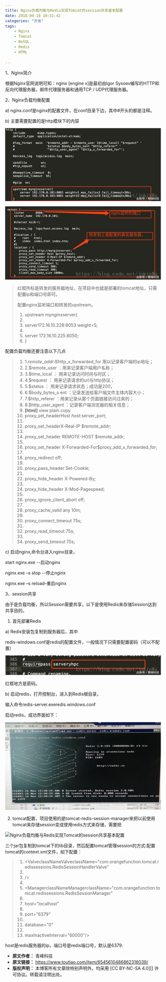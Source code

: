 ```yaml
---
title: Nginx负载均衡与Redis实现Tomcat的session共享基本配置
date: 2018-04-18 10:31:42
categories: "开发"
tags:
	- Nginx
	- Tomcat
	- NoSQL
	- Redis
	- HTML

---
```


1、Nginx简介

根据Nginx官网说明可知：nginx \[engine x\]是最初由Igor Sysoev编写的HTTP和反向代理服务器，邮件代理服务器和通用TCP / UDP代理服务器。

2、Nginx负载均衡配置

a) nginx.conf是nginx的配置文件，在conf目录下边，其中\#开头的都是注释。

b) 主要需要配置的是http模块下的内容

![Nginx负载均衡与Redis实现Tomcat的session共享基本配置][Nginx_Redis_Tomcat_session]

![Nginx负载均衡与Redis实现Tomcat的session共享基本配置][Nginx_Redis_Tomcat_session 1]

> 红框所标是转发的服务器地址，在项目中也就是部署的tomcat地址，只需配置ip和端口号即可。
> 
> 配置nginx监听端口和转发的upstream。
> 
> 1.  upstream mynginxserver\{
> 2.  
> 3.  server172.16.10.228:8053 weight=5;
> 4.  
> 5.  server 172.16.10.225:8050;
> 6.  \}

配置负载均衡还要注意以下几点

> 1.  1.$remote\_addr 与$http\_x\_forwarded\_for 用以记录客户端的ip地址；
> 2.  2.$remote\_user ：用来记录客户端用户名称；
> 3.  3.$time\_local ： 用来记录访问时间与时区；
> 4.  4.$request ： 用来记录请求的url与http协议；
> 5.  5.$status ： 用来记录请求状态；成功是200，
> 6.  6.$body\_bytes\_s ent ：记录发送给客户端文件主体内容大小；
> 7.  7.$http\_referer ：用来记录从那个页面链接访问过来的；
> 8.  8.$http\_user\_agent ：记录客户端浏览器的相关信息；
> 9.  **\[html\]** view plain copy
> 10. proxy\_set\_headerHost $host:$server\_port;
> 11. 
> 12. proxy\_set\_headerX-Real-IP $remote\_addr;
> 13. 
> 14. proxy\_set\_header REMOTE-HOST $remote\_addr;
> 15. 
> 16. proxy\_set\_header X-Forwarded-For$proxy\_add\_x\_forwarded\_for;
> 17. 
> 18. proxy\_redirect off;
> 19. 
> 20. proxy\_pass\_header Set-Cookie;
> 21. 
> 22. proxy\_hide\_header X-Powered-By;
> 23. 
> 24. proxy\_hide\_header X-Mod-Pagespeed;
> 25. 
> 26. proxy\_ignore\_client\_abort off;
> 27. 
> 28. proxy\_cache\_valid any 10m;
> 29. 
> 30. proxy\_connect\_timeout 75s;
> 31. 
> 32. proxy\_read\_timeout 75s;
> 33. 
> 34. proxy\_send\_timeout 75s;

c) 启动nginx,命令台进入nginx目录，

start nginx.exe --启动nginx

nginx.exe –s stop --停止nginx

nginx.exe –s reload–重启nginx

3、session共享

由于是负载均衡，所以Session需要共享，以下是使用Redis来存储Session达到共享目的。

1. 首先部署Redis

a) Redis安装包复制到服务器后，其中

redis-windows.conf是redis的配置文件，一般情况下只需要配置密码（可以不配置）

![Nginx负载均衡与Redis实现Tomcat的session共享基本配置][Nginx_Redis_Tomcat_session 2]

红框地方是密码。

b) 启动redis，打开控制台，进入到Redis根目录，

输入命令redis-server.exeredis.windows.conf

启动redis，成功界面如下：

![Nginx负载均衡与Redis实现Tomcat的session共享基本配置][Nginx_Redis_Tomcat_session 3]

2. tomcat配置，项目使用的是tomcat-redis-session-manager来把以前使用tomcat来存储session变成使用redis方式来存储，需要把

![Nginx负载均衡与Redis实现Tomcat的session共享基本配置][Nginx_Redis_Tomcat_session 4]

三个jar包复制到tomcat下的lib目录，然后配置tomcat管理session的方式:配置tomcat的context.xml文件，如下配置：

> 1.  <ValveclassNameValveclassName="com.orangefunction.tomcat.redissessions.RedisSessionHandlerValve"
> 2.  
> 3.  />
> 4.  
> 5.  <ManagerclassNameManagerclassName="com.orangefunction.tomcat.redissessions.RedisSessionManager"
> 6.  
> 7.  host="localhost"
> 8.  
> 9.  port="6379"
> 10. 
> 11. database="0"
> 12. 
> 13. maxInactiveInterval="60000"/>

host是redis服务器的ip，端口号是redis端口号，默认是6379.


[Nginx_Redis_Tomcat_session]: static/resources/crawler/RIAY-E3EJ-JYAI.jpg
[Nginx_Redis_Tomcat_session 1]: static/resources/crawler/AYEY-RFIB-JZMA.jpg
[Nginx_Redis_Tomcat_session 2]: static/resources/crawler/F3M2-AYEA-EFQJ.jpg
[Nginx_Redis_Tomcat_session 3]: static/resources/crawler/V2YN-YRVU-IMRA.jpg
[Nginx_Redis_Tomcat_session 4]: http://p9.pstatp.com/large/pgc-image/1524018213336371b6da272
 *  **原文作者：** 青峰科技
 *  **原文链接：** https://www.toutiao.com/item/6545610486862316039/
 *  **版权声明：** 本博客所有文章除特别声明外，均采用 [CC BY-NC-SA 4.0][] 许可协议。转载请注明出处。
